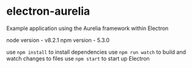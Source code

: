 # electron-aurelia
Example application using the Aurelia framework within Electron

node version - v8.2.1
npm version - 5.3.0

use `npm install` to install dependencies
use `npm run watch` to build and watch changes to files
use `npm start` to start up Electron
